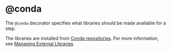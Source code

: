 # @conda

The `@conda` decorator specifies what libraries should be made available for a step.

The libraries are installed from [Conda repositories](https://anaconda.org/). For more information, see [Managing External Libraries](/scaling/dependencies).

<!-- WARNING: THIS FILE WAS AUTOGENERATED! DO NOT EDIT! Instead, edit the notebook w/the location & name as this file. -->


<DocSection type="decorator" name="conda" module="metaflow" show_import="True" heading_level="3" link="https://github.com/Netflix/metaflow/tree/master/metaflow/plugins/pypi/conda_decorator.py#L16">
<SigArgSection>
<SigArg name="..." />
</SigArgSection>
<Description summary="Specifies the Conda environment for the step." extended_summary="Information in this decorator will augment any\nattributes set in the `@conda_base` flow-level decorator. Hence,\nyou can use `@conda_base` to set packages required by all\nsteps and use `@conda` to specify step-specific overrides." />
<ParamSection name="Parameters">
	<Parameter name="packages" type="Dict[str, str], default: {}" desc="Packages to use for this step. The key is the name of the package\nand the value is the version to use." />
	<Parameter name="libraries" type="Dict[str, str], default: {}" desc="Supported for backward compatibility. When used with packages, packages will take precedence." />
	<Parameter name="python" type="str, optional" desc="Version of Python to use, e.g. '3.7.4'. A default value of None implies\nthat the version used will correspond to the version of the Python interpreter used to start the run." />
	<Parameter name="disabled" type="bool, default: False" desc="If set to True, disables @conda." />
</ParamSection>
</DocSection>

